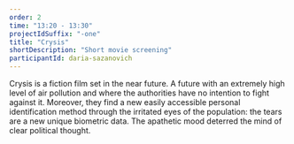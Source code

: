 ```yaml
---
order: 2
time: "13:20 - 13:30"
projectIdSuffix: "-one"
title: "Crysis"
shortDescription: "Short movie screening"
participantId: daria-sazanovich
---
```


Crysis is a fiction film set in the near future. A future with an extremely high level of air pollution and where the authorities have no intention to fight against it. Moreover, they find a new easily accessible personal identification method through the irritated eyes of the population: the tears are a new unique biometric data. The apathetic mood deterred the mind of clear political thought.
